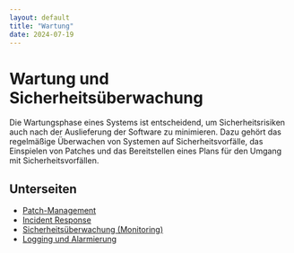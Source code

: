 ```yaml
---
layout: default
title: "Wartung"
date: 2024-07-19
---
```


# Wartung und Sicherheitsüberwachung

Die Wartungsphase eines Systems ist entscheidend, um Sicherheitsrisiken auch nach der Auslieferung der Software zu minimieren. Dazu gehört das regelmäßige Überwachen von Systemen auf Sicherheitsvorfälle, das Einspielen von Patches und das Bereitstellen eines Plans für den Umgang mit Sicherheitsvorfällen.

## Unterseiten


- [Patch-Management](/pages/wartung/patch-management)
- [Incident Response](/pages/wartung/incident-response)
- [Sicherheitsüberwachung (Monitoring)](/pages/wartung/sicherheitsueberwachung)
- [Logging und Alarmierung](/pages/wartung/logging-und-alarmierung)